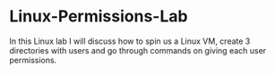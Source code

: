# Linux-Permissions-Lab
In this Linux lab I will discuss how to spin us a Linux VM, create 3 directories with users and go through commands on giving each user permissions.
